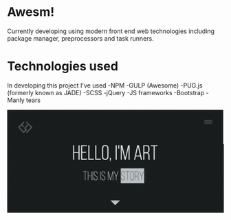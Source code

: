 # Awesm!

Currently developing using modern front end web technologies including package manager, preprocessors and task runners.

# Technologies used

In developing this project I've used
-NPM
-GULP (Awesome)
-PUG.js (formerly known as JADE)
-SCSS
-jQuery
-JS frameworks
-Bootstrap
-Manly tears

![Home Page](/Screenshot/Home.PNG?raw=true "Teaser")

